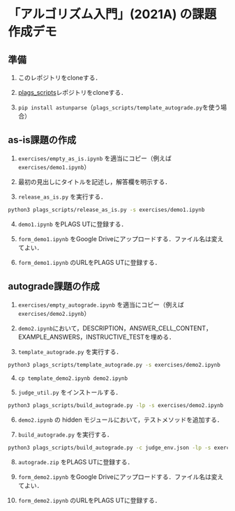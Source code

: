 ﻿# 「アルゴリズム入門」(2021A) の課題作成デモ

## 準備

1. このレポジトリをcloneする．

2. [plags_scripts](https://github.com/satoshigeyuki/plags_scripts)レポジトリをcloneする．

3. `pip install astunparse`（`plags_scripts/template_autograde.py`を使う場合）

## as-is課題の作成

1. `exercises/empty_as_is.ipynb` を適当にコピー（例えば `exercises/demo1.ipynb`）

2. 最初の見出しにタイトルを記述し，解答欄を明示する．

3. `release_as_is.py` を実行する．

```sh
python3 plags_scripts/release_as_is.py -s exercises/demo1.ipynb
```

4. `demo1.ipynb` をPLAGS UTに登録する．

5. `form_demo1.ipynb` をGoogle Driveにアップロードする．ファイル名は変えてよい．

6. `form_demo1.ipynb` のURLをPLAGS UTに登録する．

## autograde課題の作成

1. `exercises/empty_autograde.ipynb` を適当にコピー（例えば `exercises/demo2.ipynb`）

2. `demo2.ipynb`において，DESCRIPTION，ANSWER_CELL_CONTENT，EXAMPLE_ANSWERS，INSTRUCTIVE_TESTを埋める．

3. `template_autograde.py` を実行する．

```sh
python3 plags_scripts/template_autograde.py -s exercises/demo2.ipynb
```

4. `cp template_demo2.ipynb demo2.ipynb`

5. `judge_util.py` をインストールする．

```sh
python3 plags_scripts/build_autograde.py -lp -s exercises/demo2.ipynb
```

6. `demo2.ipynb` の hidden モジュールにおいて，テストメソッドを追加する．

7. `build_autograde.py` を実行する．

```sh
python3 plags_scripts/build_autograde.py -c judge_env.json -lp -s exercises/demo2.ipynb
```

8. `autograde.zip` をPLAGS UTに登録する．

9. `form_demo2.ipynb` をGoogle Driveにアップロードする．ファイル名は変えてよい．

10. `form_demo2.ipynb` のURLをPLAGS UTに登録する．

